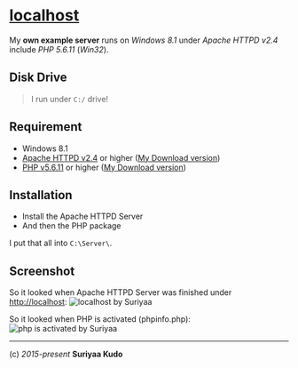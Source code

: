 [localhost](http://localhost)
=========

My **own example server** runs on *Windows 8.1* under *Apache HTTPD v2.4* include *PHP 5.6.11* (*Win32*).

## Disk Drive
  > I run under `C:/` drive!

## Requirement
* Windows 8.1
* [Apache HTTPD v2.4](http://www.apachelounge.com/download/) or higher ([My Download version](http://www.apachelounge.com/download/VC14/binaries/httpd-2.4.16-win32-VC14.zip))
* [PHP v5.6.11](http://windows.php.net/download/) or higher ([My Download version](http://windows.php.net/downloads/releases/php-5.6.11-Win32-VC11-x86.zip))


## Installation
* Install the Apache HTTPD Server
* And then the PHP package

I put that all into `C:\Server\`.

## Screenshot
So it looked when Apache HTTPD Server was finished under [http://localhost](http://localhost):
![localhost by Suriyaa]()

So it looked when PHP is activated (phpinfo.php):
![php is activated by Suriyaa]()


----
(c) *2015-present* **Suriyaa Kudo**
